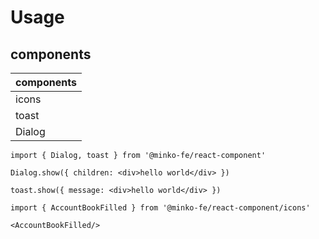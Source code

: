 # Usage

## components

| components
| -------- 
| icons
| toast       
| Dialog   


```tsx
import { Dialog, toast } from '@minko-fe/react-component'

Dialog.show({ children: <div>hello world</div> })

toast.show({ message: <div>hello world</div> })
```


```tsx
import { AccountBookFilled } from '@minko-fe/react-component/icons'

<AccountBookFilled/>
```
